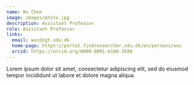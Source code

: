 ```yaml
---
name: Wu Chen
image: images/photo.jpg
description: Assistant Professor
role: Assistant Professor
links:
  email: wuc@igt.sdu.dk
  home-page: https://portal.findresearcher.sdu.dk/en/persons/wuc
  orcid: https://orcid.org/0000-0001-6100-3588
---
```


Lorem ipsum dolor sit amet, consectetur adipiscing elit, sed do eiusmod tempor incididunt ut labore et dolore magna aliqua.

